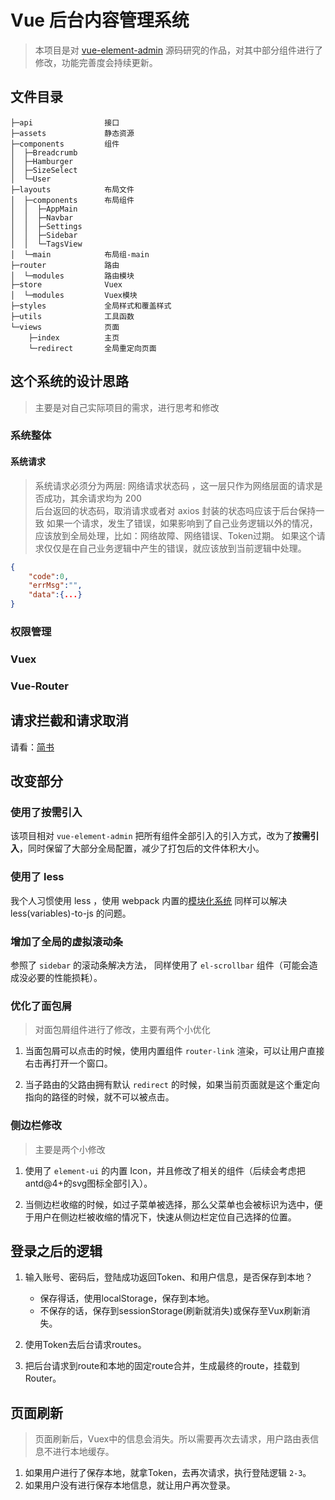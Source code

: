 # Vue 后台内容管理系统

> 本项目是对 [vue-element-admin](https://panjiachen.github.io/vue-element-admin-site/zh/) 源码研究的作品，对其中部分组件进行了修改，功能完善度会持续更新。

## 文件目录

``` tree
├─api                接口
├─assets             静态资源
├─components         组件
│  ├─Breadcrumb
│  ├─Hamburger
│  ├─SizeSelect
│  └─User
├─layouts            布局文件
│  ├─components      布局组件
│  │  ├─AppMain
│  │  ├─Navbar
│  │  ├─Settings
│  │  ├─Sidebar
│  │  └─TagsView
│  └─main            布局组-main
├─router             路由
│  └─modules         路由模块
├─store              Vuex
│  └─modules         Vuex模块
├─styles             全局样式和覆盖样式
├─utils              工具函数
└─views              页面
    ├─index          主页
    └─redirect       全局重定向页面
```

## 这个系统的设计思路

> 主要是对自己实际项目的需求，进行思考和修改

### 系统整体

#### 系统请求

>系统请求必须分为两层:
>网络请求状态码 ，这一层只作为网络层面的请求是否成功，其余请求均为 200  
>后台返回的状态码，取消请求或者对 axios 封装的状态吗应该于后台保持一致
>如果一个请求，发生了错误，如果影响到了自己业务逻辑以外的情况，应该放到全局处理，比如：网络故障、网络错误、Token过期。
>如果这个请求仅仅是在自己业务逻辑中产生的错误，就应该放到当前逻辑中处理。

```json
{
    "code":0,
    "errMsg":"",
    "data":{...}
}
```

### 权限管理

### Vuex

### Vue-Router

## 请求拦截和请求取消

请看：[简书](https://www.jianshu.com/p/88fbd1149fa1)

## 改变部分

### 使用了按需引入

该项目相对 `vue-element-admin` 把所有组件全部引入的引入方式，改为了**按需引入**，同时保留了大部分全局配置，减少了打包后的文件体积大小。

### 使用了 less

我个人习惯使用 less ，使用 webpack 内置的[模块化系统](https://webpack.docschina.org/concepts/modules) 同样可以解决 less(variables)-to-js 的问题。

### 增加了全局的虚拟滚动条

参照了 `sidebar` 的滚动条解决方法， 同样使用了 `el-scrollbar` 组件（可能会造成没必要的性能损耗）。

### 优化了面包屑

>对面包屑组件进行了修改，主要有两个小优化

1. 当面包屑可以点击的时候，使用内置组件 `router-link` 渲染，可以让用户直接右击再打开一个窗口。  

2. 当子路由的父路由拥有默认 `redirect` 的时候，如果当前页面就是这个重定向指向的路径的时候，就不可以被点击。

### 侧边栏修改

> 主要是两个小修改

1. 使用了 `element-ui` 的内置 Icon，并且修改了相关的组件（后续会考虑把antd@4+的svg图标全部引入）。

2. 当侧边栏收缩的时候，如过子菜单被选择，那么父菜单也会被标识为选中，便于用户在侧边栏被收缩的情况下，快速从侧边栏定位自己选择的位置。

## 登录之后的逻辑

1. 输入账号、密码后，登陆成功返回Token、和用户信息，是否保存到本地？
   + 保存得话，使用localStorage，保存到本地。
   + 不保存的话，保存到sessionStorage(刷新就消失)或保存至Vux刷新消失。
  
2. 使用Token去后台请求routes。
3. 把后台请求到route和本地的固定route合并，生成最终的route，挂载到Router。

## 页面刷新

> 页面刷新后，Vuex中的信息会消失。所以需要再次去请求，用户路由表信息不进行本地缓存。

1. 如果用户进行了保存本地，就拿Token，去再次请求，执行登陆逻辑 `2-3`。
2. 如果用户没有进行保存本地信息，就让用户再次登录。
